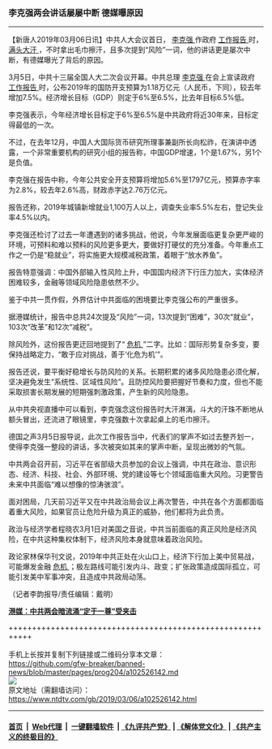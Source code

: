 ### 李克强两会讲话屡屡中断 德媒曝原因
------------------------

<div class="post_content">
 <p>
  【新唐人2019年03月06日讯】中共人大会议首日，
  <a href="https://www.ntdtv.com/gb/李克强.htm">
   李克强
  </a>
  作政府
  <a href="https://www.ntdtv.com/gb/工作报告.htm">
   工作报告
  </a>
  时，
  <a href="https://www.ntdtv.com/gb/满头大汗.htm">
   满头大汗
  </a>
  ，不时拿出毛巾擦汗，且多次提到“风险”一词，他的讲话更是屡次中断，有德媒曝光了背后的原因。
 </p>
 <p>
  3月5日，中共十三届全国人大二次会议开幕。中共总理
  <a href="https://www.ntdtv.com/gb/李克强.htm">
   李克强
  </a>
  在会上宣读政府
  <a href="https://www.ntdtv.com/gb/工作报告.htm">
   工作报告
  </a>
  时，公布2019年的国防开支预算为1.18万亿元（人民币，下同），较去年增加7.5%。经济增长目标（GDP）则定于6%至6.5%，比去年目标6.5%低。
 </p>
 <p>
  李克强表示，今年经济增长目标定于6%至6.5%是中共政府将近30年来，目标定得最低的一次。
 </p>
 <p>
  不过，在去年12月，中国人大国际货币研究所理事兼副所长向松祚，在演讲中透露，一个非常重要机构的研究小组的报告称，中国GDP增速，1个是1.67%，另1个是负值。
 </p>
 <p>
  李克强在报告中称，今年公共安全开支预算将增加5.6%至1797亿元，预算赤字率为2.8%，较去年2.6%高，财政赤字达2.76万亿元。
 </p>
 <p>
  报告还称，2019年城镇新增就业1,100万人以上，调查失业率5.5%左右，登记失业率4.5%以内。
 </p>
 <p>
  李克强还检讨了过去一年遭遇到的诸多挑战，他说，今年发展面临更复杂更严峻的环境，可预料和难以预料的风险更多更大，要做好打硬仗的充分准备。今年重点工作之一仍是“稳就业”，将实施更大规模减税政策，着眼于“放水养鱼”。
 </p>
 <p>
  报告特意强调：中国外部输入性风险上升，中国国内经济下行压力加大，实体经济困难较多，金融等领域风险隐患依然不少。
 </p>
 <p>
  鉴于中共一贯作假，外界估计中共面临的困境要比李克强公布的严重很多。
 </p>
 <p>
  据港媒统计，报告中总共24次提及“风险”一词，13次提到“困难”，30次“就业”，103次“改革”和12次“减税”。
 </p>
 <p>
  除风险外，这份报告更迂回地提到了“
  <a href="https://www.ntdtv.com/gb/危机.htm">
   危机
  </a>
  ”二字。比如：国际形势复杂多变，要保持战略定力，“敢于应对挑战，善于‘化危为机’”。
 </p>
 <p>
  报告还说，要平衡好稳增长与防风险的关系。长期积累的诸多风险隐患必须化解，坚决避免发生“系统性、区域性风险”。且防控风险要把握好节奏和力度，但也不能采取损害长期发展的短期强刺激政策，产生新的风险隐患。
 </p>
 <p>
  从中共央视直播中可以看到，李克强念这份报告时大汗淋漓，斗大的汗珠不断地从额头冒出，还流进了眼镜里，李克强数十次拿起桌上的毛巾擦汗。
 </p>
 <p>
  德国之声3月5日报导说，此次工作报告当中，代表们的掌声不如过去整齐划一，使得李克强一整段的讲话，多次被突如其来的掌声中断，呈现出微妙的气氛。
 </p>
 <p>
  中共两会召开前，习近平在省部级大员参加的会议上强调，中共在政治、意识形态、经济、科技、社会、外部环境、党的建设等七个领域面临重大风险。习更警告未来中共面临“难以想像的惊涛骇浪”。
 </p>
 <p>
  面对困局，几天前习近平又在中共政治局会议上再次警告，中共在各个方面都面临着重大风险，如果官员让危险升级为真正的威胁，他们都将为此负责。
 </p>
 <p>
  政治与经济学者程晓农3月1日对美国之音说，中共当前面临的真正风险是经济风险，在中共这种集权体制下，经济风险本身就意味着政治风险。
 </p>
 <p>
  政论家林保华刊文说，2019年中共正处在火山口上，经济下行加上美中贸易战，可能爆发金融
  <a href="https://www.ntdtv.com/gb/危机.htm">
   危机
  </a>
  ；极左路线可能引发内斗、政变；扩张政策造成国际孤立，可能引发美中军事冲突，且造成中共政局动荡。
 </p>
 <p>
  （记者李韵报导/责任编辑：戴明）
 </p>
 <p>
  <strong>
   <a href="https://www.ntdtv.com/gb/2019/03/02/a102523675.html">
    港媒：中共两会暗流涌“定于一尊”受夹击
   </a>
  </strong>
 </p>
 <div class="single_ad">
 </div>
</div>

+++++++++++++++++++++++++++++++++++++++++++++++++++++++++++<br/><br/>
手机上长按并复制下列链接或二维码分享本文章：<br/>
https://github.com/gfw-breaker/banned-news/blob/master/pages/prog204/a102526142.md <br/>
<a href='https://github.com/gfw-breaker/banned-news/blob/master/pages/prog204/a102526142.md'><img src='https://github.com/gfw-breaker/banned-news/blob/master/pages/prog204/a102526142.md.png'/></a> <br/>
原文地址（需翻墙访问）：https://www.ntdtv.com/gb/2019/03/06/a102526142.html


------------------------
#### [首页](https://github.com/gfw-breaker/banned-news/blob/master/README.md) &nbsp;|&nbsp; [Web代理](https://github.com/labour-camp/helloworld) &nbsp;|&nbsp; [一键翻墙软件](https://github.com/gfw-breaker/nogfw/blob/master/README.md) &nbsp;| [《九评共产党》](https://github.com/gfw-breaker/9ping.md/blob/master/README.md#九评之一评共产党是什么) | [《解体党文化》](https://github.com/gfw-breaker/jtdwh.md/blob/master/README.md) | [《共产主义的终极目的》](https://github.com/gfw-breaker/gczydzjmd.md/blob/master/README.md)

